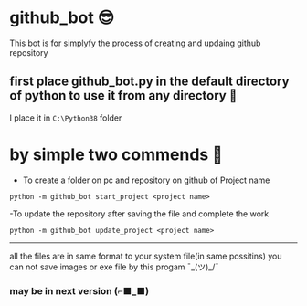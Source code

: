 # github_bot 😎
This bot is for simplyfy the process of creating and updaing github repository 

## first place github_bot.py in the default directory of python to use it from any directory 🤠
I place it in `C:\Python38` folder 

# by simple two commends 🤯
 - To create a folder on pc and repository on github of Project name
```
python -m github_bot start_project <project name>
```

 -To update the repository after saving the file and complete the work
```
python -m github_bot update_project <project name>
```

------------
 all the files are in same format to your system file(in same possitins)
 you can not save images or exe file by this progam ¯\_(ツ)_/¯ 
 ### may be in next version (⌐■_■)
